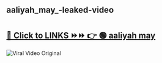 
 ## aaliyah_may_-leaked-video 

# <h2><a href="https://clipsfans.com/aaliyah_may_&ref=git">🔗 Click to LINKS ⏩⏩ 👉 🟢 aaliyah may  </a></h2>

<a href="https://clipsfans.com/aaliyah_may_&ref=git" rel="nofollow" data-target="animated-image.originalLink"><img src="https://i.ibb.co.com/xMMVF88/686577567.gif" alt="Viral Video Original" style="max-width: 100%; display: inline-block;" data-target="animated-image.originalImage"></a>
